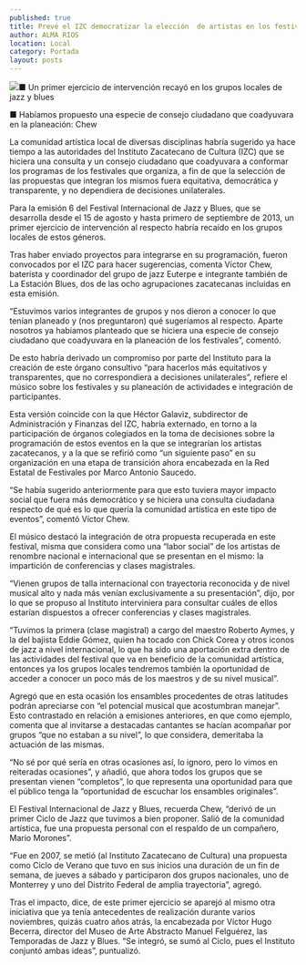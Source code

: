 ```yaml
---
published: true
title: Prevé el IZC democratizar la elección  de artistas en los festivales que organiza
author: ALMA RIOS
location: Local
category: Portada
layout: posts
---
```


![](http://i.imgur.com/HSZyQDqm.jpg)■ Un primer ejercicio de intervención recayó en los grupos locales de jazz y blues

■ Habíamos propuesto una especie de consejo ciudadano que coadyuvara en la planeación: Chew

La comunidad artística local de diversas disciplinas habría sugerido ya hace tiempo a las autoridades del Instituto Zacatecano de Cultura (IZC) que se hiciera una consulta y un consejo ciudadano que coadyuvara a conformar los programas de los festivales que organiza, a fin de que la selección de las propuestas que integran los mismos fuera equitativa, democrática y transparente, y no dependiera de decisiones unilaterales.

Para la emisión 6 del Festival Internacional de Jazz y Blues, que se desarrolla desde el 15 de agosto y hasta primero de septiembre de 2013, un primer ejercicio de intervención al respecto habría recaído en los grupos locales de estos géneros.

Tras haber enviado proyectos para integrarse en su programación, fueron convocados por el IZC para hacer sugerencias, comenta Víctor Chew, baterista y coordinador del grupo de jazz Euterpe e integrante también de La Estación Blues, dos de las ocho agrupaciones zacatecanas incluidas en esta emisión.

“Estuvimos varios integrantes de grupos y nos dieron a conocer lo que tenían planeado y (nos preguntaron) qué sugeríamos al respecto. Aparte nosotros ya habíamos planteado que se hiciera una especie de consejo ciudadano que coadyuvara en la planeación de los festivales”, comentó.

De esto habría derivado un compromiso por parte del Instituto para la creación de este órgano consultivo “para hacerlos más equitativos y transparentes, que no correspondiera a decisiones unilaterales”, refiere el músico sobre los festivales y su planeación de actividades e integración de participantes.

Esta versión coincide con la que Héctor Galaviz, subdirector de Administración y Finanzas del IZC, habría externado, en torno a la participación de órganos colegiados en la toma de decisiones sobre la programación de estos eventos en la que se integrarían los artistas zacatecanos, y a la que se refirió como “un siguiente paso” en su organización en una etapa de transición ahora encabezada en la Red Estatal de Festivales por Marco Antonio Saucedo.

“Se había sugerido anteriormente para que esto tuviera mayor impacto social que fuera más democrático y se hiciera una consulta ciudadana respecto de qué es lo que quería la comunidad artística en este tipo de eventos”, comentó Víctor Chew.

El músico destacó la integración de otra propuesta recuperada en este festival, misma que considera como una “labor social” de los artistas de renombre nacional e internacional que se presentan en el mismo: la impartición de conferencias y clases magistrales.

“Vienen grupos de talla internacional con trayectoria reconocida y de nivel musical alto y nada más venían exclusivamente a su presentación”, dijo, por lo que se propuso al Instituto interviniera para consultar cuáles de ellos estarían  dispuestos a ofrecer conferencias y clases magistrales.

“Tuvimos la primera (clase magistral) a cargo del maestro Roberto Aymes, y la del bajista Eddie Gómez, quien ha tocado con Chick Corea y otros iconos de jazz a nivel internacional, lo que ha sido una aportación extra dentro de las actividades del festival que va en beneficio de la comunidad artística, entonces ya los grupos locales tendremos también la oportunidad de acceder a conocer un poco más de los maestros y de su nivel musical”.

Agregó que en esta ocasión los ensambles procedentes de otras latitudes podrán apreciarse con “el potencial musical que acostumbran manejar”. Esto contrastado en relación a emisiones anteriores, en que como ejemplo, comenta que al invitarse a destacadas cantantes se hacían acompañar por grupos “que no estaban a su nivel”, lo que considera, demeritaba la actuación de las mismas.

“No sé por qué sería en otras ocasiones así, lo ignoro, pero lo vimos en reiteradas ocasiones”, y añadió, que ahora todos los grupos que se presentan vienen “completos”, lo que representa una oportunidad para que el público tenga la “oportunidad de escuchar los ensambles originales”.

El Festival Internacional de Jazz y Blues, recuerda Chew, “derivó de un primer Ciclo de Jazz que tuvimos a bien proponer. Salió de la comunidad artística, fue una propuesta personal con el respaldo de un compañero, Mario Morones”.

“Fue en 2007, se metió (al Instituto Zacatecano de Cultura) una propuesta como Ciclo de Verano que tuvo en sus inicios una duración de un fin de semana, de jueves a sábado y participaron dos grupos nacionales, uno de Monterrey y uno del Distrito Federal de amplia trayectoria”, agregó.

Tras el impacto, dice, de este primer ejercicio se aparejó al mismo otra iniciativa que ya tenía antecedentes de realización durante varios noviembres, quizás cuatro años atrás,  la encabezada por Víctor Hugo Becerra, director del Museo de Arte Abstracto Manuel Felguérez, las Temporadas de Jazz y Blues. “Se integró, se sumó al Ciclo, pues el Instituto conjuntó ambas ideas”, puntualizó.
